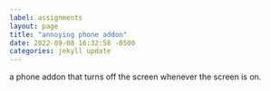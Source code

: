 ```yaml
---
label: assignments
layout: page
title: "annoying phone addon"
date: 2022-09-08 16:32:58 -0500
categories: jekyll update
---
```


a phone addon that turns off the screen whenever the screen is on.

<!-- This project asks us to uses an arduino and [NeoPixel jewel](https://www.adafruit.com/product/2226) to create a candle.
I chose to use a Nano 33 BLE and a photocell to accomplish a torch that "borrows" light.

The borrowing parts were straightforward enough. I am able to program the turning on process pretty fast.
I spend some time trying to think of ways I can turn the torch off because the photocell won't be able to read a difference in light changes when the NeoPixel is on.
As Ijon suggested, there are lots of sensors in BLE that could come in handy. I ended up using the accelerometer in the BLE to program a state-change.

The code can be found [here]({{ site.codeurl}}\_candle/candle/candle.ino ).

The limitation of this project is that it requires some tuning in every environment. The changes in environmental lights and/or lending light sources requires a different threshold value in the code.

See the video below for demo:

<iframe width="640" height="360"
  src="https://user-images.githubusercontent.com/51350490/220449124-2332311c-d367-40be-866d-badaaa0c6117.mp4">
</iframe> -->
